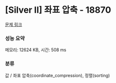 # [Silver II] 좌표 압축 - 18870 

[문제 링크](https://www.acmicpc.net/problem/18870) 

### 성능 요약

메모리: 12624 KB, 시간: 508 ms

### 분류

값 / 좌표 압축(coordinate_compression), 정렬(sorting)

